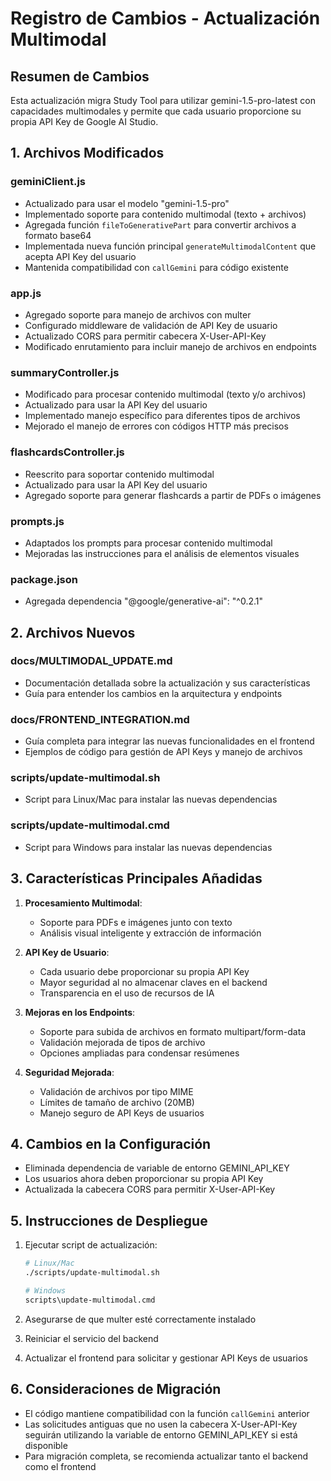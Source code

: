 # Registro de Cambios - Actualización Multimodal

## Resumen de Cambios

Esta actualización migra Study Tool para utilizar gemini-1.5-pro-latest con capacidades multimodales y permite que cada usuario proporcione su propia API Key de Google AI Studio.

## 1. Archivos Modificados

### geminiClient.js
- Actualizado para usar el modelo "gemini-1.5-pro"
- Implementado soporte para contenido multimodal (texto + archivos)
- Agregada función `fileToGenerativePart` para convertir archivos a formato base64
- Implementada nueva función principal `generateMultimodalContent` que acepta API Key del usuario
- Mantenida compatibilidad con `callGemini` para código existente

### app.js
- Agregado soporte para manejo de archivos con multer
- Configurado middleware de validación de API Key de usuario
- Actualizado CORS para permitir cabecera X-User-API-Key
- Modificado enrutamiento para incluir manejo de archivos en endpoints

### summaryController.js
- Modificado para procesar contenido multimodal (texto y/o archivos)
- Actualizado para usar la API Key del usuario
- Implementado manejo específico para diferentes tipos de archivos
- Mejorado el manejo de errores con códigos HTTP más precisos

### flashcardsController.js
- Reescrito para soportar contenido multimodal
- Actualizado para usar la API Key del usuario
- Agregado soporte para generar flashcards a partir de PDFs o imágenes

### prompts.js
- Adaptados los prompts para procesar contenido multimodal
- Mejoradas las instrucciones para el análisis de elementos visuales

### package.json
- Agregada dependencia "@google/generative-ai": "^0.2.1"

## 2. Archivos Nuevos

### docs/MULTIMODAL_UPDATE.md
- Documentación detallada sobre la actualización y sus características
- Guía para entender los cambios en la arquitectura y endpoints

### docs/FRONTEND_INTEGRATION.md
- Guía completa para integrar las nuevas funcionalidades en el frontend
- Ejemplos de código para gestión de API Keys y manejo de archivos

### scripts/update-multimodal.sh
- Script para Linux/Mac para instalar las nuevas dependencias

### scripts/update-multimodal.cmd
- Script para Windows para instalar las nuevas dependencias

## 3. Características Principales Añadidas

1. **Procesamiento Multimodal**:
   - Soporte para PDFs e imágenes junto con texto
   - Análisis visual inteligente y extracción de información

2. **API Key de Usuario**:
   - Cada usuario debe proporcionar su propia API Key
   - Mayor seguridad al no almacenar claves en el backend
   - Transparencia en el uso de recursos de IA

3. **Mejoras en los Endpoints**:
   - Soporte para subida de archivos en formato multipart/form-data
   - Validación mejorada de tipos de archivo
   - Opciones ampliadas para condensar resúmenes

4. **Seguridad Mejorada**:
   - Validación de archivos por tipo MIME
   - Límites de tamaño de archivo (20MB)
   - Manejo seguro de API Keys de usuarios

## 4. Cambios en la Configuración

- Eliminada dependencia de variable de entorno GEMINI_API_KEY
- Los usuarios ahora deben proporcionar su propia API Key
- Actualizada la cabecera CORS para permitir X-User-API-Key

## 5. Instrucciones de Despliegue

1. Ejecutar script de actualización:
   ```bash
   # Linux/Mac
   ./scripts/update-multimodal.sh
   
   # Windows
   scripts\update-multimodal.cmd
   ```

2. Asegurarse de que multer esté correctamente instalado

3. Reiniciar el servicio del backend

4. Actualizar el frontend para solicitar y gestionar API Keys de usuarios

## 6. Consideraciones de Migración

- El código mantiene compatibilidad con la función `callGemini` anterior
- Las solicitudes antiguas que no usen la cabecera X-User-API-Key seguirán utilizando la variable de entorno GEMINI_API_KEY si está disponible
- Para migración completa, se recomienda actualizar tanto el backend como el frontend
